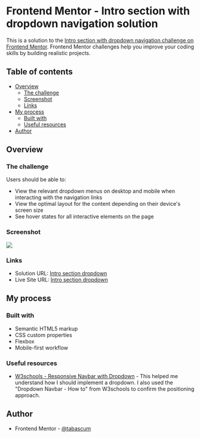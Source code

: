 # Frontend Mentor - Intro section with dropdown navigation solution

This is a solution to the [Intro section with dropdown navigation challenge on Frontend Mentor](https://www.frontendmentor.io/challenges/intro-section-with-dropdown-navigation-ryaPetHE5). Frontend Mentor challenges help you improve your coding skills by building realistic projects.

## Table of contents

- [Overview](#overview)
  - [The challenge](#the-challenge)
  - [Screenshot](#screenshot)
  - [Links](#links)
- [My process](#my-process)
  - [Built with](#built-with)
  - [Useful resources](#useful-resources)
- [Author](#author)

## Overview

### The challenge

Users should be able to:

- View the relevant dropdown menus on desktop and mobile when interacting with the navigation links
- View the optimal layout for the content depending on their device's screen size
- See hover states for all interactive elements on the page

### Screenshot

![](./images/screenshot.gif)

### Links

- Solution URL: [Intro section dropdown](https://github.com/tabascum/intro-section-dropdown)
- Live Site URL: [Intro section dropdown](https://tabascum-intro-section-dropdown.netlify.app)

## My process

### Built with

- Semantic HTML5 markup
- CSS custom properties
- Flexbox
- Mobile-first workflow

### Useful resources

- [W3schools - Responsive Navbar with Dropdown](https://www.w3schools.com/howto/howto_js_responsive_navbar_dropdown.asp) - This helped me understand how I should implement a dropdown. I also used the "Dropdown Navbar - How to" from W3schools to confirm the positioning approach.

## Author

- Frontend Mentor - [@tabascum](https://www.frontendmentor.io/profile/tabascum)
